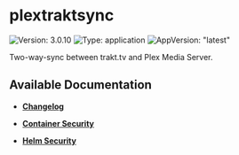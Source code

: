 # plextraktsync

![Version: 3.0.10](https://img.shields.io/badge/Version-3.0.10-informational?style=flat-square) ![Type: application](https://img.shields.io/badge/Type-application-informational?style=flat-square) ![AppVersion: "latest"](https://img.shields.io/badge/AppVersion-"latest"-informational?style=flat-square)

Two-way-sync between trakt.tv and Plex Media Server.

## Available Documentation

- [**Changelog**](CHANGELOG)

- [**Container Security**](container-security)

- [**Helm Security**](helm-security)

